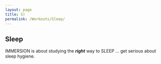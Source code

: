 ```yaml
---
layout: page
title: 5)
permalink: /Workouts/Sleep/
---
```





## Sleep


IMMERSION is about studying the ***right*** way to SLEEP ... get serious about sleep hygiene. 

